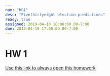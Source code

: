 ```yaml
---
num: "h01"
desc: "Fivethirtyeight election predictions"
ready: true
assigned: 2019-04-10 18:00:00.00-7:00
due: 2019-04-19 17:00:00.00-7:00
---
```


# HW 1

[Use this link to always open this homework](http://tinyurl.com/y2mx8se7)
